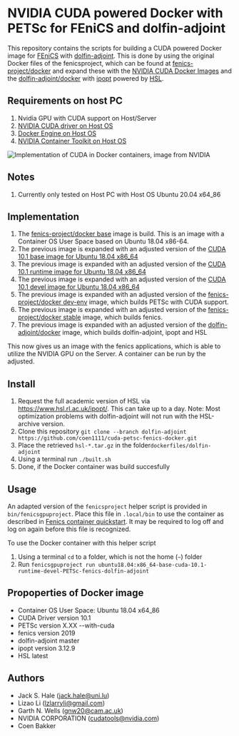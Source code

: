 # NVIDIA CUDA powered Docker with PETSc for FEniCS and dolfin-adjoint

This repository contains the scripts for building a CUDA powered Docker image for [FEniCS](http://fenicsproject.org) with [dolfin-adjoint](http://www.dolfin-adjoint.org/). This is done by using the original Docker files of the fenicsproject, which can be found at [fenics-project/docker](https://bitbucket.org/fenics-project/docker/) and expand these with the [NVIDIA CUDA Docker Images](https://gitlab.com/nvidia/container-images/cuda) and the [dolfin-adjoint/docker](https://bitbucket.org/dolfin-adjoint/dolfin-adjoint/src/master/docker/dolfin-adjoint/) with [ipopt](https://github.com/coin-or/Ipopt) powered by [HSL](https://www.hsl.rl.ac.uk/ipopt/). 

## Requirements on host PC
1. Nvidia GPU with CUDA support on Host/Server
2. [NVIDIA CUDA driver on Host OS](https://github.com/NVIDIA/nvidia-docker/wiki/Frequently-Asked-Questions#how-do-i-install-the-nvidia-driver)
3. [Docker Engine on Host OS](https://docs.docker.com/engine/install/)
4. [NVIDIA Container Toolkit on Host OS](https://docs.nvidia.com/datacenter/cloud-native/container-toolkit/install-guide.html#setting-up-nvidia-container-toolkit)

![Implementation of CUDA in Docker containers, image from NVIDIA](https://cloud.githubusercontent.com/assets/3028125/12213714/5b208976-b632-11e5-8406-38d379ec46aa.png)

## Notes
1. Currently only tested on Host PC with Host OS Ubuntu 20.04 x64_86

## Implementation
1. The [fenics-project/docker base](https://bitbucket.org/fenics-project/docker/src/master/dockerfiles/base/) image is build. This is an image with a Container OS User Space based on Ubuntu 18.04 x86-64.
2. The previous image is expanded with an adjusted version of the [CUDA 10.1 base image for Ubuntu 18.04 x86_64](https://gitlab.com/nvidia/container-images/cuda/-/blob/master/dist/10.1/ubuntu18.04-x86_64/base/Dockerfile)
3. The previous image is expanded with an adjusted version of the [CUDA 10.1 runtime image for Ubuntu 18.04 x86_64](https://gitlab.com/nvidia/container-images/cuda/-/blob/master/dist/10.1/ubuntu18.04-x86_64/runtime/Dockerfile)
4. The previous image is expanded with an adjusted version of the [CUDA 10.1 devel image for Ubuntu 18.04 x86_64](https://gitlab.com/nvidia/container-images/cuda/-/blob/master/dist/10.1/ubuntu18.04-x86_64/devel/Dockerfile)
5. The previous image is expanded with an adjusted version of the [fenics-project/docker dev-env](https://bitbucket.org/fenics-project/docker/src/master/dockerfiles/dev-env/) image, which builds PETSc with CUDA support.
6. The previous image is expanded with an adjusted version of the [fenics-project/docker stable](https://bitbucket.org/fenics-project/docker/src/master/dockerfiles/stable/) image, which builds fenics.
7. The previous image is expanded with an adjusted version of the [dolfin-adjoint/docker](https://bitbucket.org/dolfin-adjoint/dolfin-adjoint/src/master/docker/dolfin-adjoint/) image, which builds dolfin-adjoint, ipopt and HSL

This now gives us an image with the fenics applications, which is able to utilize the NVIDIA GPU on the Server. A container can be run by the adjusted.

## Install
1. Request the full academic version of HSL via https://www.hsl.rl.ac.uk/ipopt/. This can take up to a day. Note: Most optimization problems with dolfin-adjoint will not run with the HSL-archive version. 
2. Clone this repository `git clone --branch dolfin-adjoint https://github.com/coen1111/cuda-petsc-fenics-docker.git`
3. Place the retrieved `hsl-*.tar.gz` in the folder`dockerfiles/dolfin-adjoint`
4. Using a terminal run `./built.sh`
5. Done, if the Docker container was build succesfully

## Usage
An adapted version of the `fenicsproject` helper script is provided in `bin/fenicsgpuproject`. Place this file in `.local/bin` to use the container as described in [Fenics container quickstart](https://fenics.readthedocs.io/projects/containers/en/latest/quickstart.html). It may be required to log off and log on again before this file is recognized.

To use the Docker container with this helper script
1. Using a terminal `cd` to a folder, which is not the home (`~`) folder
3. Run `fenicsgpuproject run ubuntu18.04:x86_64-base-cuda-10.1-runtime-devel-PETSc-fenics-dolfin-adjoint`

## Propoperties of Docker image
* Container OS User Space: Ubuntu 18.04 x64_86
* CUDA Driver version 10.1
* PETSc version X.XX --with-cuda
* fenics version 2019
* dolfin-adjoint master
* ipopt version 3.12.9
* HSL latest
    
## Authors
* Jack S. Hale (<jack.hale@uni.lu>)
* Lizao Li (<lzlarryli@gmail.com>)
* Garth N. Wells (<gnw20@cam.ac.uk>)
* NVIDIA CORPORATION (<cudatools@nvidia.com>)
* Coen Bakker
